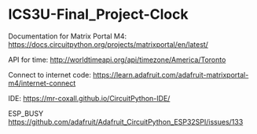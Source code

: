 # ICS3U-Final_Project-Clock

Documentation for Matrix Portal M4:
https://docs.circuitpython.org/projects/matrixportal/en/latest/

API for time:
http://worldtimeapi.org/api/timezone/America/Toronto

Connect to internet code:
https://learn.adafruit.com/adafruit-matrixportal-m4/internet-connect

IDE:
https://mr-coxall.github.io/CircuitPython-IDE/

ESP_BUSY
https://github.com/adafruit/Adafruit_CircuitPython_ESP32SPI/issues/133
